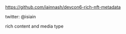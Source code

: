 https://github.com/iainnash/devcon6-rich-nft-metadata

twitter: @isiain

rich content and media type